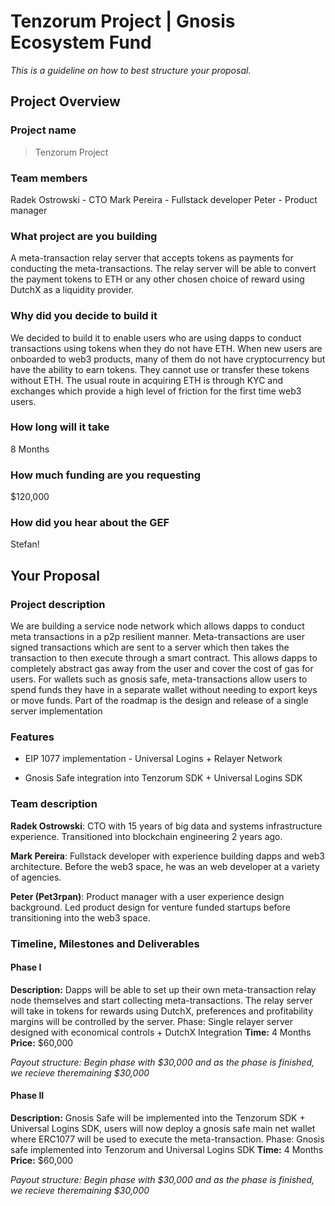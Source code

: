 # Tenzorum Project | Gnosis Ecosystem Fund
_This is a guideline on how to best structure your proposal._

## Project Overview

### Project name
> Tenzorum Project
### Team members 

Radek Ostrowski - CTO
Mark Pereira - Fullstack developer
Peter - Product manager

### What project are you building 

A meta-transaction relay server that accepts tokens as payments for conducting the meta-transactions. The relay server will be able to convert the payment tokens to ETH or any other chosen choice of reward using DutchX as a liquidity provider.

### Why did you decide to build it 

We decided to build it to enable users who are using dapps to conduct transactions using tokens when they do not have ETH. When new users are onboarded to web3 products, many of them do not have cryptocurrency but have the ability to earn tokens. They cannot use or transfer these tokens without ETH. The usual route in acquiring ETH is through KYC and exchanges which provide a high level of friction for the first time web3 users.

### How long will it take 

8 Months

### How much funding are you requesting  

$120,000

### How did you hear about the GEF

Stefan!

## Your Proposal 
### Project description

We are building a service node network which allows dapps to conduct meta transactions in a p2p resilient manner. Meta-transactions are user signed transactions which are sent to a server which then takes the transaction to then execute through a smart contract. This allows dapps to completely abstract gas away from the user and cover the cost of gas for users. For wallets such as gnosis safe, meta-transactions allow users to spend funds they have in a separate wallet without needing to export keys or move funds. Part of the roadmap is the design and release of a single server implementation 

### Features

- EIP 1077 implementation - Universal Logins + Relayer Network

- Gnosis Safe integration into Tenzorum SDK + Universal Logins SDK

### Team description

**Radek Ostrowski**: CTO with 15 years of big data and systems infrastructure experience. Transitioned into blockchain engineering 2 years ago.

**Mark Pereira**: Fullstack developer with experience building dapps and web3 architecture. Before the web3 space, he was an web developer at a variety of agencies.

**Peter (Pet3rpan)**: Product manager with a user experience design background. Led product design for venture funded startups before transitioning into the web3 space.

### Timeline, Milestones and Deliverables

#### Phase I

**Description:** Dapps will be able to set up their own meta-transaction relay node themselves and start collecting meta-transactions. The relay server will take in tokens for rewards using DutchX, preferences and profitability margins will be controlled by the server.
Phase: Single relayer server designed with economical controls + DutchX Integration
**Time:** 4 Months
**Price:** $60,000

*Payout structure:
Begin phase with $30,000 and as the phase is finished, we recieve theremaining $30,000*

#### Phase II

**Description:** Gnosis Safe will be implemented into the Tenzorum SDK + Universal Logins SDK, users will now deploy a gnosis safe main net wallet where ERC1077 will be used to execute the meta-transaction. 
Phase: Gnosis safe implemented into Tenzorum and Universal Logins SDK
**Time:** 4 Months
**Price:** $60,000

*Payout structure:
Begin phase with $30,000 and as the phase is finished, we recieve theremaining $30,000*

